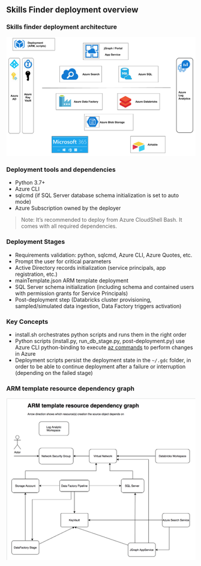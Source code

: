 ## Skills Finder deployment overview

### Skills finder deployment architecture

![Image](imgs/skills-finder-high-level-architecture.png)


### Deployment tools and dependencies

- Python 3.7+
- Azure CLI 
- sqlcmd (if SQL Server database schema initialization is set to auto mode)
- Azure Subscription owned by the deployer

> Note: It’s recommended to deploy from Azure CloudShell Bash. It comes with all required dependencies.


### Deployment Stages

- Requirements validation: python, sqlcmd, Azure CLI, Azure Quotes, etc.
- Prompt the user for critical parameters 
- Active Directory records initialization (service principals, app registration, etc.) 
- mainTemplate.json ARM template deployment
- SQL Server schema initialization (including schema and  contained users with permission grants for Service Principals)
- Post-deployment step (Databricks cluster provisioning, sampled/simulated data ingestion, Data Factory triggers activation)


### Key Concepts

- install.sh orchestrates python scripts and runs them in the right order
- Python scripts (install.py, run_db_stage.py, post-deployment.py) use Azure CLI python-binding to execute [az commands](https://docs.microsoft.com/en-us/cli/azure/reference-index?view=azure-cli-latest) to perform changes in Azure
- Deployment scripts persist the deployment state in the `~/.gdc` folder, in order to be able to continue deployment after a failure or interruption (depending on the failed stage)

### ARM template resource dependency graph

![Image](imgs/resource-dependency-graph.png)